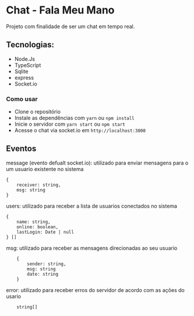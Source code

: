 # Chat - Fala Meu Mano

Projeto com finalidade de ser um chat em tempo real.

## Tecnologias:
- Node.Js
- TypeScript
- Sqlite
- express
- Socket.io

### Como usar
- Clone o repositório
- Instale as dependências com `yarn` ou `npm install`
- Inicie o servidor com `yarn start` ou `npm start`
- Acesse o chat via socket.io em `http://localhost:3000`

## Eventos

message (evento defualt socket.io): utilizado para enviar mensagens para o um usuario existente no sistema

    {
        receiver: string,
        msg: string
    }

users: utilizado para receber a lista de usuarios conectados no sistema

    { 
        name: string, 
        online: boolean, 
        lastLogin: Date | null 
    } []

msg: utilizado para receber as mensagens direcionadas ao seu usuario
    
        {
            sender: string,
            msg: string
            date: string
        }

error: utilizado para receber erros do servidor de acordo com as ações do usario

        string[]